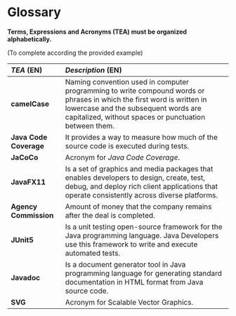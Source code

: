 # Glossary

**Terms, Expressions and Acronyms (TEA) must be organized alphabetically.**

(To complete according the provided example)

| **_TEA_** (EN) | **_Description_** (EN)                                                                                                                                                                                                  |                                       
|:---------------|:------------------------------------------------------------------------------------------------------------------------------------------------------------------------------------------------------------------------|
| **camelCase**  | Naming convention used in computer programming to write compound words or phrases in which the first word is written in lowercase and the subsequent words are capitalized, without spaces or punctuation between them. |
| **Java Code Coverage** | It provides a way to measure how much of the source code is executed during tests.                                                                                                                                      |
| **JaCoCo**     | Acronym for _Java Code Coverage_.                                                                                                                                                                                       |
| **JavaFX11**   | Is a set of graphics and media packages that enables developers to design, create, test, debug, and deploy rich client applications that operate consistently across diverse platforms.                                 | 
 | **Agency Commission** | Amount of money that the company remains after the deal is completed.                                                                                                                                                   | 
 | **JUnit5**     | Is a unit testing open-source framework for the Java programming language. Java Developers use this framework to write and execute automated tests.                                                                     |
 | **Javadoc**    | Is a document generator tool in Java programming language for generating standard documentation in HTML format from Java source code.                                                                                   |
 | **SVG**        | Acronym for Scalable Vector Graphics.                                                                                                                                                                                   |





